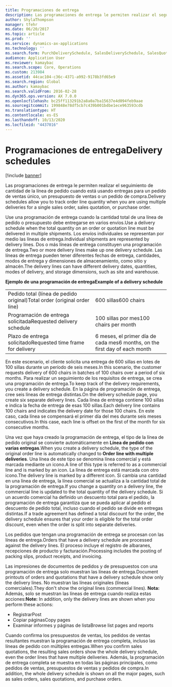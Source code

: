 ```yaml
---
title: Programaciones de entrega
description: Las programaciones de entrega le permiten realizar el seguimiento de cantidad de la línea de pedido cuando está usando entregas para un pedido de ventas único, un presupuesto de ventas o un pedido de compra.
author: ShylaThompson
manager: tfehr
ms.date: 06/20/2017
ms.topic: article
ms.prod: ''
ms.service: dynamics-ax-applications
ms.technology: ''
ms.search.form: PurchDeliverySchedule, SalesDeliverySchedule, SalesQuotationDeliverySchedule, SalesQuotationDeliverySchedule
audience: Application User
ms.reviewer: kamaybac
ms.search.scope: Core, Operations
ms.custom: 213984
ms.assetid: 44cac104-c36c-4371-a992-9178b3fd65e9
ms.search.region: Global
ms.author: kamaybac
ms.search.validFrom: 2016-02-28
ms.dyn365.ops.version: AX 7.0.0
ms.openlocfilehash: bc25ff113291b2a8a0a7ba15637e4d094feb9aae
ms.sourcegitcommit: 199848e78df5cb7c439b001bdbe1ece963593cdb
ms.translationtype: HT
ms.contentlocale: es-ES
ms.lasthandoff: 10/13/2020
ms.locfileid: "4437016"
---
```

# <a name="delivery-schedules"></a><span data-ttu-id="ef620-103">Programaciones de entrega</span><span class="sxs-lookup"><span data-stu-id="ef620-103">Delivery schedules</span></span>

[!include [banner](../includes/banner.md)]

<span data-ttu-id="ef620-104">Las programaciones de entrega le permiten realizar el seguimiento de cantidad de la línea de pedido cuando está usando entregas para un pedido de ventas único, un presupuesto de ventas o un pedido de compra.</span><span class="sxs-lookup"><span data-stu-id="ef620-104">Delivery schedules allow you to track order line quantity when you are using multiple deliveries for a single sales order, sales quotation, or purchase order.</span></span>

<span data-ttu-id="ef620-105">Use una programación de entrega cuando la cantidad total de una línea de pedido o presupuesto debe entregarse en varios envíos.</span><span class="sxs-lookup"><span data-stu-id="ef620-105">Use a delivery schedule when the total quantity on an order or quotation line must be delivered in multiple shipments.</span></span> <span data-ttu-id="ef620-106">Los envíos individuales se representan por medio las líneas de entrega.</span><span class="sxs-lookup"><span data-stu-id="ef620-106">Individual shipments are represented by delivery lines.</span></span> <span data-ttu-id="ef620-107">Dos o más líneas de entrega constituyen una programación de entrega.</span><span class="sxs-lookup"><span data-stu-id="ef620-107">Two or more delivery lines make up one delivery schedule.</span></span> <span data-ttu-id="ef620-108">Las líneas de entrega pueden tener diferentes fechas de entrega, cantidades, modos de entrega y dimensiones de almacenamiento, como sitio y almacén.</span><span class="sxs-lookup"><span data-stu-id="ef620-108">The delivery lines can have different delivery dates, quantities, modes of delivery, and storage dimensions, such as site and warehouse.</span></span>  

<span data-ttu-id="ef620-109">**Ejemplo de una programación de entrega**</span><span class="sxs-lookup"><span data-stu-id="ef620-109">**Example of a delivery schedule**</span></span>

|                                   |                                          |
|-----------------------------------|------------------------------------------|
| <span data-ttu-id="ef620-110">Pedido total (línea de pedido original)</span><span class="sxs-lookup"><span data-stu-id="ef620-110">Total order (original order line)</span></span> | <span data-ttu-id="ef620-111">600 sillas</span><span class="sxs-lookup"><span data-stu-id="ef620-111">600 chairs</span></span>                               |
| <span data-ttu-id="ef620-112">Programación de entrega solicitada</span><span class="sxs-lookup"><span data-stu-id="ef620-112">Requested delivery schedule</span></span>       | <span data-ttu-id="ef620-113">100 sillas por mes</span><span class="sxs-lookup"><span data-stu-id="ef620-113">100 chairs per month</span></span>                     |
| <span data-ttu-id="ef620-114">Plazo de entrega solicitado</span><span class="sxs-lookup"><span data-stu-id="ef620-114">Requested time frame for delivery</span></span> | <span data-ttu-id="ef620-115">6 meses, el primer día de cada mes</span><span class="sxs-lookup"><span data-stu-id="ef620-115">6 months, on the first day of each month</span></span> |

<span data-ttu-id="ef620-116">En este escenario, el cliente solicita una entrega de 600 sillas en lotes de 100 sillas durante un período de seis meses.</span><span class="sxs-lookup"><span data-stu-id="ef620-116">In this scenario, the customer requests delivery of 600 chairs in batches of 100 chairs over a period of six months.</span></span> <span data-ttu-id="ef620-117">Para realizar un seguimiento de los requisitos de entrega, se crea una programación de entrega.</span><span class="sxs-lookup"><span data-stu-id="ef620-117">To keep track of the delivery requirements, you create a delivery schedule.</span></span> <span data-ttu-id="ef620-118">En la página de programación de entrega, cree seis líneas de entrega distintas.</span><span class="sxs-lookup"><span data-stu-id="ef620-118">On the delivery schedule page, you create six separate delivery lines.</span></span> <span data-ttu-id="ef620-119">Cada línea de entrega contiene 100 sillas e indica la fecha de entrega de esas 100 sillas.</span><span class="sxs-lookup"><span data-stu-id="ef620-119">Each delivery line contains 100 chairs and indicates the delivery date for those 100 chairs.</span></span> <span data-ttu-id="ef620-120">En este caso, cada línea se compensará el primer día del mes durante seis meses consecutivos.</span><span class="sxs-lookup"><span data-stu-id="ef620-120">In this case, each line is offset on the first of the month for six consecutive months.</span></span>  

<span data-ttu-id="ef620-121">Una vez que haya creado la programación de entrega, el tipo de la línea de pedido original se convierte automáticamente en **Línea de pedido con varias entregas**.</span><span class="sxs-lookup"><span data-stu-id="ef620-121">When you create a delivery schedule, the type of the original order line is automatically changed to **Order line with multiple deliveries**.</span></span> <span data-ttu-id="ef620-122">Una línea de este tipo se denomina línea comercial y está marcada mediante un icono.</span><span class="sxs-lookup"><span data-stu-id="ef620-122">A line of this type is referred to as a commercial line and is marked by an icon.</span></span> <span data-ttu-id="ef620-123">La línea de entrega está marcada con otro icono.</span><span class="sxs-lookup"><span data-stu-id="ef620-123">The delivery line is marked by a different icon.</span></span> <span data-ttu-id="ef620-124">Si cambia una cantidad en una línea de entrega, la línea comercial se actualiza a la cantidad total de la programación de entrega.</span><span class="sxs-lookup"><span data-stu-id="ef620-124">If you change a quantity on a delivery line, the commercial line is updated to the total quantity of the delivery schedule.</span></span> <span data-ttu-id="ef620-125">Si un acuerdo comercial ha definido un descuento total para el pedido, la programación de entrega garantiza que se pueda aplicar al pedido el descuento de pedido total, incluso cuando el pedido se divide en entregas distintas.</span><span class="sxs-lookup"><span data-stu-id="ef620-125">If a trade agreement has defined a total discount for the order, the delivery schedule ensures that your order is eligible for the total order discount, even when the order is split into separate deliveries.</span></span>  

<span data-ttu-id="ef620-126">Los pedidos que tengan una programación de entrega se procesan con las líneas de entrega.</span><span class="sxs-lookup"><span data-stu-id="ef620-126">Orders that have a delivery schedule are processed against the delivery lines.</span></span> <span data-ttu-id="ef620-127">El proceso incluye el registro de albaranes, recepciones de producto y facturación.</span><span class="sxs-lookup"><span data-stu-id="ef620-127">Processing includes the posting of packing slips, product receipts, and invoicing.</span></span>  

<span data-ttu-id="ef620-128">Las impresiones de documentos de pedidos y de presupuestos con una programación de entrega solo muestran las líneas de entrega.</span><span class="sxs-lookup"><span data-stu-id="ef620-128">Document printouts of orders and quotations that have a delivery schedule show only the delivery lines.</span></span> <span data-ttu-id="ef620-129">No muestran las líneas originales (líneas comerciales).</span><span class="sxs-lookup"><span data-stu-id="ef620-129">They don't show the original lines (commercial lines).</span></span> <span data-ttu-id="ef620-130">**Nota:** Además, solo se muestran las líneas de entrega cuando realiza estas acciones:</span><span class="sxs-lookup"><span data-stu-id="ef620-130">**Note:** In addition, only the delivery lines are shown when you perform these actions:</span></span>

-   <span data-ttu-id="ef620-131">Registrar</span><span class="sxs-lookup"><span data-stu-id="ef620-131">Post</span></span>
-   <span data-ttu-id="ef620-132">Copiar páginas</span><span class="sxs-lookup"><span data-stu-id="ef620-132">Copy pages</span></span>
-   <span data-ttu-id="ef620-133">Examinar informes y páginas de lista</span><span class="sxs-lookup"><span data-stu-id="ef620-133">Browse list pages and reports</span></span>

<span data-ttu-id="ef620-134">Cuando confirma los presupuestos de ventas, los pedidos de ventas resultantes muestran la programación de entrega completa, incluso las líneas de pedido con múltiples entregas.</span><span class="sxs-lookup"><span data-stu-id="ef620-134">When you confirm sales quotations, the resulting sales orders show the whole delivery schedule, even the order lines that have multiple deliveries.</span></span> <span data-ttu-id="ef620-135">Además, la programación de entrega completa se muestra en todas las páginas principales, como pedidos de ventas, presupuestos de ventas y pedidos de compra.</span><span class="sxs-lookup"><span data-stu-id="ef620-135">In addition, the whole delivery schedule is shown on all the major pages, such as sales orders, sales quotations, and purchase orders.</span></span>



